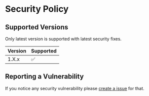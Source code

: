 # Security Policy

## Supported Versions

Only latest version is supported with latest security fixes.

| Version | Supported          |
| ------- | ------------------ |
| 1.X.x   | :white_check_mark: |


## Reporting a Vulnerability

If you notice any security vulnerability please [create a issue](issues/new?assignees=&labels=bug&template=bug_report.md&title=) for that. 
